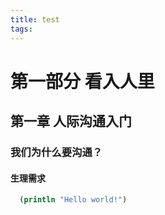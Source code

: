 ```yaml
---
title: test
tags:
---
```

# 第一部分 看入人里

## 第一章 人际沟通入门
### 我们为什么要沟通？
#### 生理需求
```clojure
  (println "Hello world!")
```